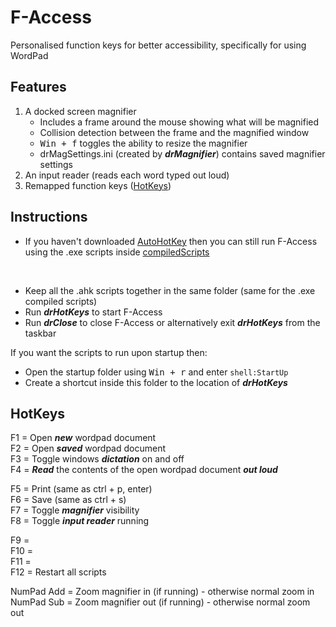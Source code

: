 # F-Access
Personalised function keys for better accessibility, specifically for using WordPad

## Features
1. A docked screen magnifier
    - Includes a frame around the mouse showing what will be magnified
    - Collision detection between the frame and the magnified window
    - <kbd>Win + f</kbd> toggles the ability to resize the magnifier
    - drMagSettings.ini (created by __*drMagnifier*__) contains saved magnifier settings
2. An input reader (reads each word typed out loud)
3. Remapped function keys ([HotKeys](#hotkeys))

## Instructions
- If you haven't downloaded [AutoHotKey](https://www.autohotkey.com/) then you can still run F-Access using the .exe scripts inside [compiledScripts](compiledScripts)
<br/>

- Keep all the .ahk scripts together in the same folder (same for the .exe compiled scripts)
- Run __*drHotKeys*__ to start F-Access
- Run __*drClose*__ to close F-Access or alternatively exit __*drHotKeys*__ from the taskbar

If you want the scripts to run upon startup then:
  - Open the startup folder using <kbd>Win + r</kbd> and enter `shell:StartUp`
  - Create a shortcut inside this folder to the location of __*drHotKeys*__

## HotKeys
F1 = Open __*new*__ wordpad document\
F2 = Open __*saved*__ wordpad document\
F3 = Toggle windows __*dictation*__ on and off\
F4 = __*Read*__ the contents of the open wordpad document __*out loud*__


F5 = Print (same as ctrl + p, enter)\
F6 = Save (same as ctrl + s)\
F7 = Toggle __*magnifier*__ visibility\
F8 = Toggle __*input reader*__ running


F9 =\
F10 =\
F11 =\
F12 = Restart all scripts


NumPad Add = Zoom magnifier in (if running) - otherwise normal zoom in\
NumPad Sub = Zoom magnifier out (if running) - otherwise normal zoom out
